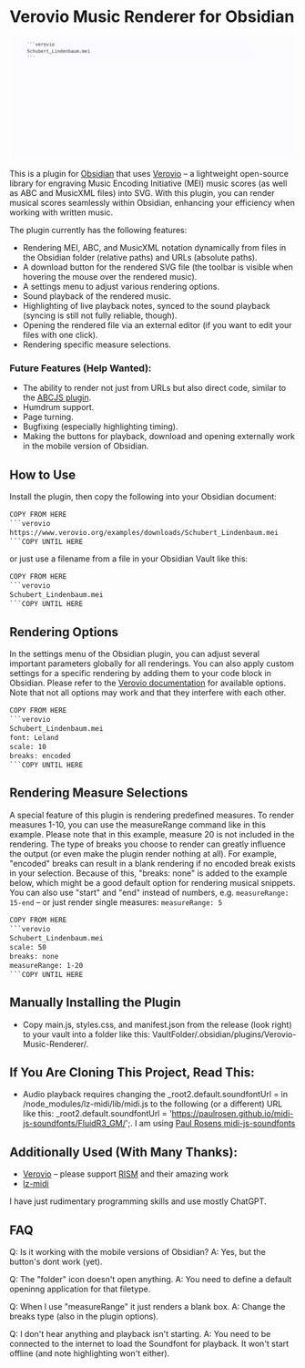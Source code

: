 # Verovio Music Renderer for Obsidian

![](Verovio-Plugin.gif)

This is a plugin for [Obsidian](https://obsidian.md) that uses [Verovio](https://www.verovio.org/) – a lightweight open-source library for engraving Music Encoding Initiative (MEI) music scores (as well as ABC and MusicXML files) into SVG. With this plugin, you can render musical scores seamlessly within Obsidian, enhancing your efficiency when working with written music.

The plugin currently has the following features:
- Rendering MEI, ABC, and MusicXML notation dynamically from files in the Obsidian folder (relative paths) and URLs (absolute paths).
- A download button for the rendered SVG file (the toolbar is visible when hovering the mouse over the rendered music).
- A settings menu to adjust various rendering options.
- Sound playback of the rendered music.
- Highlighting of live playback notes, synced to the sound playback (syncing is still not fully reliable, though).
- Opening the rendered file via an external editor (if you want to edit your files with one click).
- Rendering specific measure selections.

### Future Features (Help Wanted):
- The ability to render not just from URLs but also direct code, similar to the [ABCJS plugin](https://github.com/abcjs-music/obsidian-plugin-abcjs).
- Humdrum support.
- Page turning.
- Bugfixing (especially highlighting timing).
- Making the buttons for playback, download and opening externally work in the mobile version of Obsidian.

## How to Use
Install the plugin, then copy the following into your Obsidian document:

```
COPY FROM HERE
```verovio
https://www.verovio.org/examples/downloads/Schubert_Lindenbaum.mei
```COPY UNTIL HERE

```

or just use a filename from a file in your Obsidian Vault like this:

```
COPY FROM HERE
```verovio
Schubert_Lindenbaum.mei
```COPY UNTIL HERE

```

## Rendering Options
In the settings menu of the Obsidian plugin, you can adjust several important parameters globally for all renderings. 
You can also apply custom settings for a specific rendering by adding them to your code block in Obsidian. Please refer to the [Verovio documentation](https://book.verovio.org/toolkit-reference/toolkit-options.html) for available options. Note that not all options may work and that they interfere with each other.

```
COPY FROM HERE
```verovio
Schubert_Lindenbaum.mei
font: Leland
scale: 10
breaks: encoded
```COPY UNTIL HERE

```

## Rendering Measure Selections
A special feature of this plugin is rendering predefined measures. To render measures 1-10, you can use the measureRange command like in this example. Please note that in this example, measure 20 is not included in the rendering. The type of breaks you choose to render can greatly influence the output (or even make the plugin render nothing at all). For example, "encoded" breaks can result in a blank rendering if no encoded break exists in your selection. Because of this, "breaks: none" is added to the example below, which might be a good default option for rendering musical snippets. You can also use "start" and "end" instead of numbers, e.g. `measureRange: 15-end` – or just render single measures: `measureRange: 5`


```
COPY FROM HERE
```verovio
Schubert_Lindenbaum.mei
scale: 50
breaks: none
measureRange: 1-20
```COPY UNTIL HERE

```

## Manually Installing the Plugin

- Copy main.js, styles.css, and manifest.json from the release (look right) to your vault into a folder like this: VaultFolder/.obsidian/plugins/Verovio-Music-Renderer/.

## If You Are Cloning This Project, Read This:
- Audio playback requires changing the _root2.default.soundfontUrl = in /node_modules/lz-midi/lib/midi.js to the following (or a different) URL like this: _root2.default.soundfontUrl = 'https://paulrosen.github.io/midi-js-soundfonts/FluidR3_GM/';. I am using [Paul Rosens midi-js-soundfonts](https://github.com/paulrosen/midi-js-soundfonts)


## Additionally Used (With Many Thanks):
- [Verovio](https://github.com/rism-digital/verovio) – please support [RISM](https://rism.digital/) and their amazing work
- [lz-midi](https://github.com/AAlittleWhite/lz-midi)

I have just rudimentary programming skills and use mostly ChatGPT.

## FAQ

Q: Is it working with the mobile versions of Obsidian?
A: Yes, but the button's dont work (yet).

Q: The "folder" icon doesn't open anything.
A: You need to define a default openinng application for that filetype.

Q: When I use "measureRange" it just renders a blank box.
A: Change the breaks type (also in the plugin options).

Q: I don't hear anything and playback isn't starting.
A: You need to be connected to the internet to load the Soundfont for playback. It won't start offline (and note highlighting won't either).
